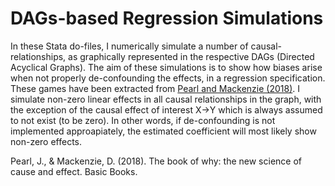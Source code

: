 # DAGs-based Regression Simulations

In these Stata do-files, I numerically simulate a number of causal-relationships, as graphically represented in the respective DAGs (Directed Acyclical Graphs).  The aim of these simulations is to show how biases arise when not properly de-confounding the effects, in a regression specification. These games have been extracted from [Pearl and Mackenzie (2018)](https://www.amazon.com/Book-Why-Science-Cause-Effect/dp/046509760X). 
I simulate non-zero linear effects in all causal relationships in the graph, with the exception of the causal effect of interest X->Y which is always assumed to not exist (to be zero). In other words, if de-confounding is not implemented approapiately, the estimated coefficient will most likely show non-zero effects. 

Pearl, J., & Mackenzie, D. (2018). The book of why: the new science of cause and effect. Basic Books.